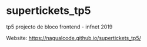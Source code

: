 # supertickets_tp5
tp5 projecto de bloco frontend - infnet 2019

Website: https://nagualcode.github.io/supertickets_tp5/
